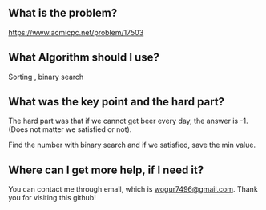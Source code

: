 ## What is the problem?

<https://www.acmicpc.net/problem/17503>

## What Algorithm should I use?

Sorting , binary search

## What was the key point and the hard part?

The hard part was that if we cannot get beer every day, the answer is -1. (Does not matter we satisfied or not).

Find the number with binary search and if we satisfied, save the min value.

## Where can I get more help, if I need it?

You can contact me through email, which is wogur7496@gmail.com.
Thank you for visiting this github!

